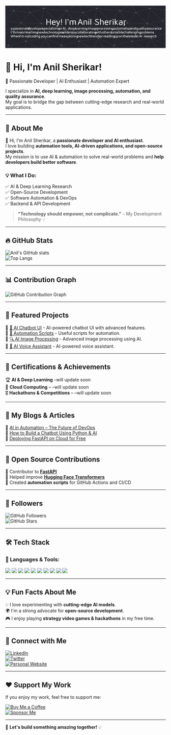 ![Profile Banner](https://raw.githubusercontent.com/anilss147/anilss147/main/github-header-image.png)

# 👋 Hi, I'm Anil Sherikar!  

🚀 Passionate Developer | AI Enthusiast | Automation Expert  

I specialize in **AI, deep learning, image processing, automation, and quality assurance**.  
My goal is to bridge the gap between cutting-edge research and real-world applications.  

---

## 🌟 About Me  

👋 Hi, I'm Anil Sherikar, a **passionate developer and AI enthusiast**.  
I love building **automation tools, AI-driven applications, and open-source projects**.  
My mission is to use AI & automation to solve real-world problems and **help developers build better software**.  

### 💡 What I Do:
✅ AI & Deep Learning Research  
✅ Open-Source Development  
✅ Software Automation & DevOps  
✅ Backend & API Development  

> **"Technology should empower, not complicate."** – My Development Philosophy 💡  

---

## 🔥 GitHub Stats  
![Anil's GitHub stats](https://github-readme-stats.vercel.app/api?username=anilss147&show_icons=true&theme=tokyonight)  
![Top Langs](https://github-readme-stats.vercel.app/api/top-langs/?username=anilss147&layout=compact&theme=tokyonight)  

---

## 📊 Contribution Graph  
![GitHub Contribution Graph](https://activity-graph.herokuapp.com/graph?username=anilss147&theme=github)  

---

## 🚀 Featured Projects  
🔹 [🌟 AI Chatbot UI](https://github.com/anilss147/ai-chatbot-ui) - AI-powered chatbot UI with advanced features.  
🔹 [🚀 Automation Scripts](https://github.com/anilss147/automation-scripts) - Useful scripts for automation.  
🔹 [🔍 AI Image Processing](https://github.com/anilss147/ai-image-processing) - Advanced image processing using AI.  
🔹 [🎤 AI Voice Assistant](https://github.com/anilss147/ai-voice-assistant) - AI-powered voice assistant.  

---

## 📜 Certifications & Achievements  

🏆 **AI & Deep Learning** –will update soon   
📜 **Cloud Computing** – –will update soon   
🎖️ **Hackathons & Competitions** – –will update soon  

---

## 📖 My Blogs & Articles  

🔹 [AI in Automation – The Future of DevOps](https://medium.com/@anilsherikar)  
🔹 [How to Build a Chatbot Using Python & AI](https://dev.to/anilsherikar)  
🔹 [Deploying FastAPI on Cloud for Free](https://anilsherikar.dev/blog/fastapi-deployment)  

---

## 📢 Open Source Contributions  

🔹 Contributor to **[FastAPI](https://github.com/tiangolo/fastapi)**  
🔹 Helped improve **[Hugging Face Transformers](https://github.com/huggingface/transformers)**  
🔹 Created **automation scripts** for GitHub Actions and CI/CD  

---

## 👥 Followers  
![GitHub Followers](https://img.shields.io/github/followers/anilss147?style=social)  
![GitHub Stars](https://img.shields.io/github/stars/anilss147?style=social)  

---

## 🛠️ Tech Stack  

### 🚀 Languages & Tools:  
<p align="left">
  <img src="https://cdn.jsdelivr.net/gh/devicons/devicon/icons/python/python-original.svg" width="40px"/>
  <img src="https://cdn.jsdelivr.net/gh/devicons/devicon/icons/javascript/javascript-original.svg" width="40px"/>
  <img src="https://cdn.jsdelivr.net/gh/devicons/devicon/icons/docker/docker-original.svg" width="40px"/>
  <img src="https://cdn.jsdelivr.net/gh/devicons/devicon/icons/flask/flask-original.svg" width="40px"/>
  <img src="https://cdn.jsdelivr.net/gh/devicons/devicon/icons/opencv/opencv-original.svg" width="40px"/>
  <img src="https://cdn.jsdelivr.net/gh/devicons/devicon/icons/git/git-original.svg" width="40px"/>
  <img src="https://cdn.jsdelivr.net/gh/devicons/devicon/icons/tensorflow/tensorflow-original.svg" width="40px"/>
  <img src="https://cdn.jsdelivr.net/gh/devicons/devicon/icons/pytorch/pytorch-original.svg" width="40px"/>
  <img src="https://cdn.jsdelivr.net/gh/devicons/devicon/icons/fastapi/fastapi-original.svg" width="40px"/>
  <img src="https://cdn.jsdelivr.net/gh/devicons/devicon/icons/linux/linux-original.svg" width="40px"/>
</p>  

---

## 💡 Fun Facts About Me  


💡 I love experimenting with **cutting-edge AI models**.  
🌍 I'm a strong advocate for **open-source development**.  
🎮 I enjoy playing **strategy video games & hackathons** in my free time.  

---

## 🔗 Connect with Me  

[![LinkedIn](https://img.shields.io/badge/-LinkedIn-0077B5?style=flat&logo=linkedin&logoColor=white)](https://www.linkedin.com/in/anil-sherikar/)  
[![Twitter](https://img.shields.io/badge/-Twitter-1DA1F2?style=flat&logo=twitter&logoColor=white)](https://x.com/anil_sherikar09)  
[![Personal Website](https://img.shields.io/badge/-Website-000000?style=flat&logo=github&logoColor=white)](https://anilsherikar.dev/)  

---

## ❤️ Support My Work  

If you enjoy my work, feel free to support me:  

[![Buy Me a Coffee](https://img.shields.io/badge/-Buy%20Me%20a%20Coffee-FFDD00?style=flat&logo=buymeacoffee&logoColor=black)](https://www.buymeacoffee.com/anilsherikar)  
[![Sponsor Me](https://img.shields.io/badge/-Sponsor%20Me-blue?style=flat&logo=github-sponsors&logoColor=white)](https://github.com/sponsors/anilsherikar)  

---

🚀 **Let's build something amazing together!** 💡  
